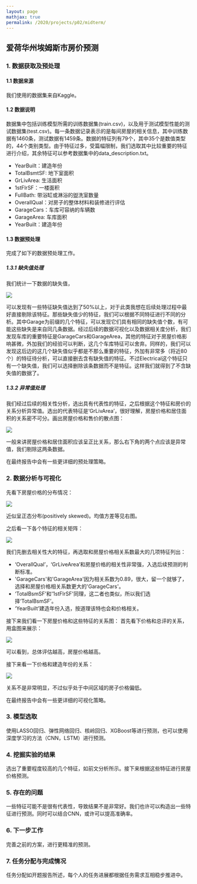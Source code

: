 ```yaml
---
layout: page
mathjax: true
permalink: /2020/projects/p02/midterm/
---
```


## 爱荷华州埃姆斯市房价预测

### 1. 数据获取及预处理

#### 1.1 数据来源

我们使用的数据集来自Kaggle。

#### 1.2 数据说明

数据集中包括训练模型所需的训练数据集(train.csv)，以及用于测试模型性能的测试数据集(test.csv)。每一条数据记录表示的是每间房屋的相关信息，其中训练数据有1460条，测试数据有1459条。数据的特征列有79个，其中35个是数值类型的，44个类别类型。由于特征过多，受篇幅限制，我们选取其中比较重要的特征进行介绍，其余特征可以参考数据集中的data_description.txt。

* YearBuilt：建造年份
* TotalBsmtSF: 地下室面积
* GrLivArea: 生活面积
* 1stFlrSF：一楼面积
* FullBath: 带浴缸或淋浴的盥洗室数量
* OverallQual：对房子的整体材料和装修进行评估
* GarageCars：车库可容纳的车辆数
* GarageArea: 车库面积
* YearBuilt：建造年份

#### 1.3 数据预处理

完成了如下的数据预处理工作。

##### 1.3.1 缺失值处理

我们统计一下数据的缺失值，

![](img-mid/1.png)

可以发现有一些特征缺失值达到了50%以上，对于此类我想在后续处理过程中最好直接剔除该特征。那些缺失值少的特征，我们可以根据不同特征进行不同的分析。其中Garage为前缀的几个特征，可以发现它们具有相同的缺失值个数，有可能这些缺失是来自同几条数据。经过后续的数据可视化以及数据相关度分析，我们发现车库的重要特征是GarageCars和GarageArea，其他的特征对于房屋价格影响甚微，外加我们的经验可以判断，这几个车库特征可以舍弃。同样的，我们可以发现这后边的这几个缺失值似乎都是不那么重要的特征，外加有非常多（将近80个）的特征待分析，可以直接删去含有缺失值的特征。不过Electrical这个特征只有一个缺失值，我们可以选择删除该条数据而不是特征。这样我们就得到了不含缺失值的数据了。

##### 1.3.2 异常值处理

我们经过后续的相关性分析，选出具有代表性的特征，之后根据这个特征和房价的关系分析异常值。选出的代表特征是‘GrLivArea’，很好理解，房屋价格和居住面积的关系密不可分。画出房屋价格和售价的散点图：

![](img-mid/2.png)

一般来讲房屋价格和居住面积应该呈正比关系，那么右下角的两个点应该是异常值，我们剔除这两条数据。

在最终报告中会有一些更详细的预处理策略。

### 2. 数据分析与可视化

先看下房屋价格的分布情况：

![](img-mid/3.png)

近似呈正态分布(positively skewed)。均值方差等见右图。

之后看一下各个特征的相关矩阵：

![](img-mid/4.png)

我们先删去相关性大的特征，再选取和房屋价格相关系数最大的几项特征列出：

* ‘OverallQual’，‘GrLiveArea’和房屋价格的相关性非常强，入选后续预测的判断标准。
* 'GarageCars'和'GarageArea'因为相关系数为0.89，很大，留一个就够了，选择和房屋价格相关系数更大的'GarageCars'。
* ‘TotalBsmSF’和'1stFlrSF'同理，这二者也类似，所以我们选择‘TotalBsmSF’。
* ‘YearBuilt’建造年份入选，按道理该特也会和价格相关。

接下来我们看一下房屋价格和这些特征的关系图： 首先看下价格和总评的关系，用盒图来展示：

![](img-mid/5.png)

可以看到，总体评估越高，房屋价格越高。

接下来看一下价格和建造年份的关系：

![](img-mid/6.png)

关系不是非常明显，不过似乎处于中间区域的房子价格偏低。

在最终报告中会有一些更详细的可视化策略。

### 3. 模型选取

使用LASSO回归、弹性网络回归、核岭回归、XGBoost等进行预测，也可以使用深度学习的方法（CNN，LSTM）进行预测。

### 4. 挖掘实验的结果

选出了重要程度较高的几个特征，如前文分析所示。接下来根据这些特征进行房屋价格预测。

### 5. 存在的问题

一些特征可能不是很有代表性，导致结果不是非常好。我们也许可以构造出一些特征进行预测。同时可以结合CNN，或许可以提高准确率。

### 6. 下一步工作

完善之前的方案，进行更精准的预测。

### 7. 任务分配与完成情况

任务分配如开题报告所述，每个人的任务进展都根据任务需求互相稳步推进中。

